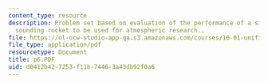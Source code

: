 ```yaml
---
content_type: resource
description: Problem set based on evaluation of the performance of a single stage
  sounding rocket to be used for atmospheric research..
file: https://ol-ocw-studio-app-qa.s3.amazonaws.com/courses/16-01-unified-engineering-i-ii-iii-iv-fall-2005-spring-2006/d0412b427253f11b74463a43db92f0a6_p6.PDF
file_type: application/pdf
resourcetype: Document
title: p6.PDF
uid: d0412b42-7253-f11b-7446-3a43db92f0a6
---
```

